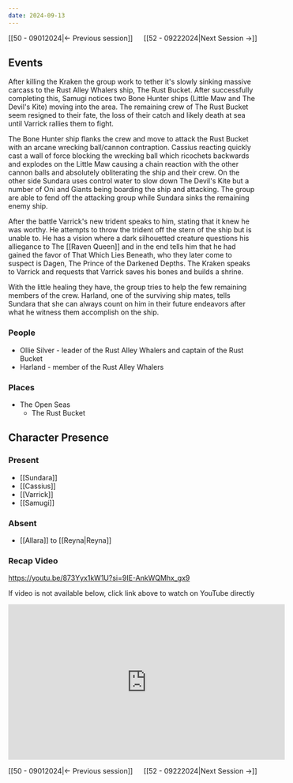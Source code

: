 ```yaml
---
date: 2024-09-13
---
```

[[50 - 09012024|← Previous session]] <span style="float: right;">[[52 - 09222024|Next Session →]]</span>

## Events
After killing the Kraken the group work to tether it's slowly sinking massive carcass to the Rust Alley Whalers ship, The Rust Bucket. After successfully completing this, Samugi notices two Bone Hunter ships (Little Maw and The Devil's Kite) moving into the area. The remaining crew of The Rust Bucket seem resigned to their fate, the loss of their catch and likely death at sea until Varrick rallies them to fight.

The Bone Hunter ship flanks the crew and move to attack the Rust Bucket with an arcane wrecking ball/cannon contraption. Cassius reacting quickly cast a wall of force blocking the wrecking ball which ricochets backwards and explodes on the Little Maw causing a chain reaction with the other cannon balls and absolutely obliterating the ship and their crew. On the other side Sundara uses control water to slow down The Devil's Kite but a number of Oni and Giants being boarding the ship and attacking. The group are able to fend off the attacking group while Sundara sinks the remaining enemy ship. 

After the battle Varrick's new trident speaks to him, stating that it knew he was worthy. He attempts to throw the trident off the stern of the ship but is unable to. He has a vision where a dark silhouetted creature questions his alliegance to The [[Raven Queen]] and in the end tells him that he had gained the favor of That Which Lies Beneath, who they later come to suspect is Dagen, The Prince of the Darkened Depths. The Kraken speaks to Varrick and requests that Varrick saves his bones and builds a shrine.

With the little healing they have, the group tries to help the few remaining members of the crew. Harland, one of the surviving ship mates, tells Sundara that she can always count on him in their future endeavors after what he witness them accomplish on the ship. 

### People
- Ollie Silver - leader of the Rust Alley Whalers and captain of the Rust Bucket
- Harland - member of the Rust Alley Whalers

### Places 
- The Open Seas  
	- The Rust Bucket

## Character Presence 
### Present
- [[Sundara]] 
- [[Cassius]] 
- [[Varrick]] 
- [[Samugi]] 
### Absent
- [[Allara]] to [[Reyna|Reyna]]

### Recap Video
https://youtu.be/873Yyx1kW1U?si=9IE-AnkWQMhx_gx9

If video is not available below, click link above to watch on YouTube directly

<iframe width="560" height="315" src="https://www.youtube.com/embed/873Yyx1kW1U?si=FK3E-E7DjNFWllvu" title="YouTube video player" frameborder="0" allow="accelerometer; autoplay; clipboard-write; encrypted-media; gyroscope; picture-in-picture; web-share" referrerpolicy="strict-origin-when-cross-origin" allowfullscreen></iframe>

[[50 - 09012024|← Previous session]] <span style="float: right;">[[52 - 09222024|Next Session →]]</span>